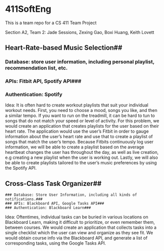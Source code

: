 # 411SoftEng
This is a team repo for a CS 411 Team Project

Section A2, Team 2: Jade Sessions, Zexing Gao, Boxi Huang, Keith Lovett

## Heart-Rate-based Music Selection##
  ### Database: store user information, including personal playlist, recommendation list, etc. ###
  ### APIs: Fitbit API, Spotify API###
  ### Authentication: Spotify ###
Idea: It is often hard to create workout playlists that suit your individual workout needs. First, you need to choose a mood, songs you like, and then a similar tempo. If you want to run on the treadmill, it can be hard to tun to songs that do not match your speed or level of activity. For this problem, we would create an application that creates playlists for the user based on their heart rate. The application would use the user’s Fitbit in order to gauge information about the user’s heart rate and use that to create a playlist of songs that match the user’s tempo. Because Fitbits continuously log user information, we will be able to create a playlist based on the average heartbeat changes the user has throughout the day, as well as live creation, e.g creating a new playlist when the user is working out. Lastly, we will also be able to create playlists tailored to the user’s music preferences by using the Spotify API.

## Cross-Class Task Organizer##
	### Database: Store User Information, including all kinds of notifications.### 
	### APIs: Blackboard API, Google Tasks API###
	### Authentication: Blackboard Learn###
Idea: Oftentimes, individual tasks can be buried in various locations on Blackboard Learn, making it difficult to prioritize, or even remember them, between courses. We would create an application that collects tasks into a single checklist which the user can view and organize as they see fit. We would obtain course info via the Blackboard API, and generate a list of corresponding tasks, using the Google Tasks API.
